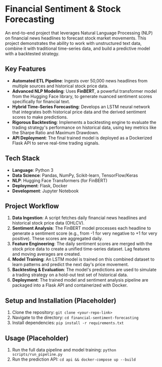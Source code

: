 # Financial Sentiment & Stock Forecasting

An end-to-end project that leverages Natural Language Processing (NLP) on financial news headlines to forecast stock market movements. This project demonstrates the ability to work with unstructured text data, combine it with traditional time-series data, and build a predictive model with a backtested strategy.

## Key Features

- **Automated ETL Pipeline**: Ingests over 50,000 news headlines from multiple sources and historical stock price data.
- **Advanced NLP Modeling**: Uses **FinBERT**, a powerful transformer model from the Hugging Face library, to generate nuanced sentiment scores specifically for financial text.
- **Hybrid Time-Series Forecasting**: Develops an LSTM neural network that integrates both historical price data and the derived sentiment scores to make predictions.
- **Rigorous Backtesting**: Implements a backtesting engine to evaluate the trading strategy's performance on historical data, using key metrics like the Sharpe Ratio and Maximum Drawdown.
- **API Deployment**: The final trained model is deployed as a Dockerized Flask API to serve real-time trading signals.

## Tech Stack

- **Language**: Python 3
- **Data Science**: Pandas, NumPy, Scikit-learn, TensorFlow/Keras
- **NLP**: Hugging Face Transformers (for FinBERT)
- **Deployment**: Flask, Docker
- **Development**: Jupyter Notebook

## Project Workflow

1. **Data Ingestion**: A script fetches daily financial news headlines and historical stock price data (OHLCV).
2. **Sentiment Analysis**: The FinBERT model processes each headline to generate a sentiment score (e.g., from -1 for very negative to +1 for very positive). These scores are aggregated daily.
3. **Feature Engineering**: The daily sentiment scores are merged with the stock price data to create a unified time-series dataset. Lag features and moving averages are created.
4. **Model Training**: An LSTM model is trained on this combined dataset to learn patterns and predict the next day's price movement.
5. **Backtesting & Evaluation**: The model's predictions are used to simulate a trading strategy on a hold-out test set of historical data.
6. **Deployment**: The trained model and sentiment analysis pipeline are packaged into a Flask API and containerized with Docker.

## Setup and Installation (Placeholder)

1. Clone the repository: `git clone <your-repo-link>`
2. Navigate to the directory: `cd financial-sentiment-forecasting`
3. Install dependencies: `pip install -r requirements.txt`

## Usage (Placeholder)

1. Run the full data pipeline and model training: `python scripts/run_pipeline.py`
2. Run the prediction API: `cd api && docker-compose up --build`
